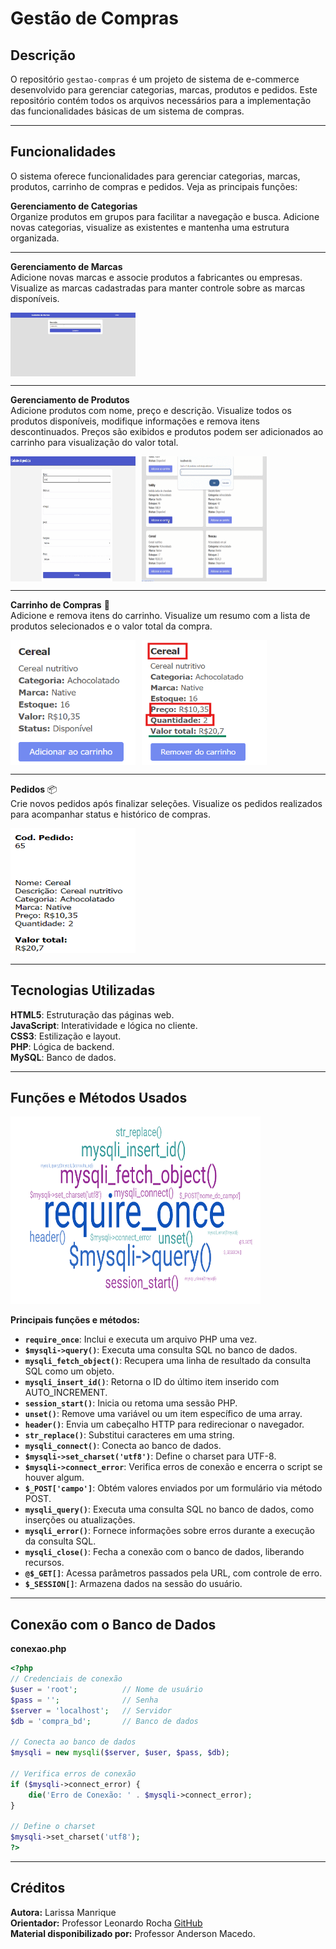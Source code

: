 # Gestão de Compras

## Descrição

O repositório `gestao-compras` é um projeto de sistema de e-commerce desenvolvido para gerenciar categorias, marcas, produtos e pedidos. Este repositório contém todos os arquivos necessários para a implementação das funcionalidades básicas de um sistema de compras.

---

## Funcionalidades

O sistema oferece funcionalidades para gerenciar categorias, marcas, produtos, carrinho de compras e pedidos. Veja as principais funções:

**Gerenciamento de Categorias**  
Organize produtos em grupos para facilitar a navegação e busca. Adicione novas categorias, visualize as existentes e mantenha uma estrutura organizada.

---

**Gerenciamento de Marcas**  
Adicione novas marcas e associe produtos a fabricantes ou empresas. Visualize as marcas cadastradas para manter controle sobre as marcas disponíveis.

<div style="display: flex; gap: 10px;">
  <img src="/img/vid-gif/add-marca.gif" alt="Adicionar Marca" width="200">  
</div>

---

**Gerenciamento de Produtos**  
Adicione produtos com nome, preço e descrição. Visualize todos os produtos disponíveis, modifique informações e remova itens descontinuados. Preços são exibidos e produtos podem ser adicionados ao carrinho para visualização do valor total.

<div style="display: flex; gap: 10px;">
  <img src="/img/vid-gif/add-produtos.gif" alt="Adicionar Produto" width="200" height="200">  
  <img src="img/vid-gif/add-prod-car.gif" alt="Adicionar Produto ao Carrinho" width="200" height="200">
</div>

---

**Carrinho de Compras** 🛒  
Adicione e remova itens do carrinho. Visualize um resumo com a lista de produtos selecionados e o valor total da compra.

<div style="display: flex; gap: 10px;">
  <img src="img/prod-soma-exp.png" alt="Resumo do Carrinho" width="200" height="200">  
  <img src="img/calculo-preco-prod.png" alt="Cálculo de Preço do Produto" width="200" height="200">
</div>

---

**Pedidos** 📦  
Crie novos pedidos após finalizar seleções. Visualize os pedidos realizados para acompanhar status e histórico de compras.

<img src="img/resumo-ped.png" alt="Resumo dos Pedidos" height="200" width="200">

---

## Tecnologias Utilizadas

**HTML5**: Estruturação das páginas web.  
**JavaScript**: Interatividade e lógica no cliente.  
**CSS3**: Estilização e layout.  
**PHP**: Lógica de backend.  
**MySQL**: Banco de dados.  

---

## Funções e Métodos Usados

<img src="img/nuvem-palavras.png" alt="Nuvem de Palavras" height="300" width="400">

**Principais funções e métodos:**

- **`require_once`**: Inclui e executa um arquivo PHP uma vez.
- **`$mysqli->query()`**: Executa uma consulta SQL no banco de dados.
- **`mysqli_fetch_object()`**: Recupera uma linha de resultado da consulta SQL como um objeto.
- **`mysqli_insert_id()`**: Retorna o ID do último item inserido com AUTO_INCREMENT.
- **`session_start()`**: Inicia ou retoma uma sessão PHP.
- **`unset()`**: Remove uma variável ou um item específico de uma array.
- **`header()`**: Envia um cabeçalho HTTP para redirecionar o navegador.
- **`str_replace()`**: Substitui caracteres em uma string.
- **`mysqli_connect()`**: Conecta ao banco de dados.
- **`$mysqli->set_charset('utf8')`**: Define o charset para UTF-8.
- **`$mysqli->connect_error`**: Verifica erros de conexão e encerra o script se houver algum.
- **`$_POST['campo']`**: Obtém valores enviados por um formulário via método POST.
- **`mysqli_query()`**: Executa uma consulta SQL no banco de dados, como inserções ou atualizações.
- **`mysqli_error()`**: Fornece informações sobre erros durante a execução da consulta SQL.
- **`mysqli_close()`**: Fecha a conexão com o banco de dados, liberando recursos.
- **`@$_GET[]`**: Acessa parâmetros passados pela URL, com controle de erro.
- **`$_SESSION[]`**: Armazena dados na sessão do usuário.

---
## Conexão com o Banco de Dados

**conexao.php**  
```php
<?php
// Credenciais de conexão
$user = 'root';          // Nome de usuário
$pass = '';              // Senha
$server = 'localhost';   // Servidor
$db = 'compra_bd';       // Banco de dados

// Conecta ao banco de dados
$mysqli = new mysqli($server, $user, $pass, $db);

// Verifica erros de conexão
if ($mysqli->connect_error) {
    die('Erro de Conexão: ' . $mysqli->connect_error);
}

// Define o charset
$mysqli->set_charset('utf8');
?>
```

---

## Créditos

**Autora:** Larissa Manrique  
**Orientador:** Professor Leonardo Rocha [GitHub](https://github.com/LeonardoRochaMarista)  
**Material disponibilizado por:** Professor Anderson Macedo.
